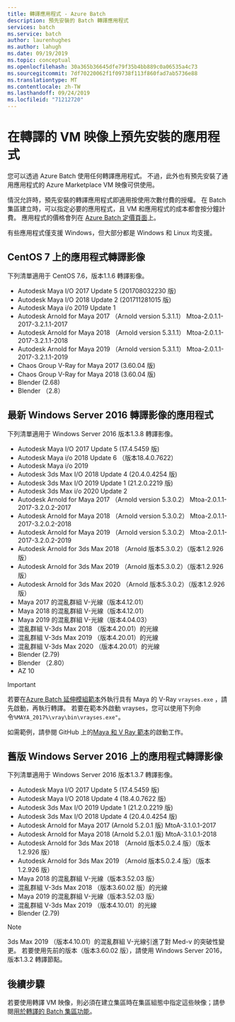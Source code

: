 ```yaml
---
title: 轉譯應用程式 - Azure Batch
description: 預先安裝的 Batch 轉譯應用程式
services: batch
ms.service: batch
author: laurenhughes
ms.author: lahugh
ms.date: 09/19/2019
ms.topic: conceptual
ms.openlocfilehash: 30a365b36645dfe79f35b4bb889c0a06535a4c73
ms.sourcegitcommit: 7df70220062f1f09738f113f860fad7ab5736e88
ms.translationtype: MT
ms.contentlocale: zh-TW
ms.lasthandoff: 09/24/2019
ms.locfileid: "71212720"
---
```

# <a name="pre-installed-applications-on-rendering-vm-images"></a>在轉譯的 VM 映像上預先安裝的應用程式

您可以透過 Azure Batch 使用任何轉譯應用程式。 不過，此外也有預先安裝了通用應用程式的 Azure Marketplace VM 映像可供使用。

情況允許時，預先安裝的轉譯應用程式即適用按使用次數付費的授權。 在 Batch 集區建立時，可以指定必要的應用程式，且 VM 和應用程式的成本都會按分鐘計費。 應用程式的價格會列在 [Azure Batch 定價頁面](https://azure.microsoft.com/pricing/details/batch/#graphic-rendering)上。

有些應用程式僅支援 Windows，但大部分都是 Windows 和 Linux 均支援。

## <a name="applications-on-centos-7-rendering-images"></a>CentOS 7 上的應用程式轉譯影像

下列清單適用于 CentOS 7.6，版本1.1.6 轉譯影像。

* Autodesk Maya I/O 2017 Update 5 (201708032230 版)
* Autodesk Maya I/O 2018 Update 2 (201711281015 版)
* Autodesk Maya i/o 2019 Update 1
* Autodesk Arnold for Maya 2017 （Arnold version 5.3.1.1） Mtoa-2.0.1.1-2017-3.2.1.1-2017
* Autodesk Arnold for Maya 2018 （Arnold version 5.3.1.1） Mtoa-2.0.1.1-2017-3.2.1.1-2018
* Autodesk Arnold for Maya 2019 （Arnold version 5.3.1.1） Mtoa-2.0.1.1-2017-3.2.1.1-2019
* Chaos Group V-Ray for Maya 2017 (3.60.04 版)
* Chaos Group V-Ray for Maya 2018 (3.60.04 版)
* Blender (2.68)
* Blender （2.8）

## <a name="applications-on-latest-windows-server-2016-rendering-images"></a>最新 Windows Server 2016 轉譯影像的應用程式

下列清單適用于 Windows Server 2016 版本1.3.8 轉譯影像。

* Autodesk Maya I/O 2017 Update 5 (17.4.5459 版)
* Autodesk Maya i/o 2018 Update 6 （版本18.4.0.7622）
* Autodesk Maya i/o 2019
* Autodesk 3ds Max I/O 2018 Update 4 (20.4.0.4254 版)
* Autodesk 3ds Max I/O 2019 Update 1 (21.2.0.2219 版)
* Autodesk 3ds Max i/o 2020 Update 2
* Autodesk Arnold for Maya 2017 （Arnold version 5.3.0.2） Mtoa-2.0.1.1-2017-3.2.0.2-2017
* Autodesk Arnold for Maya 2018 （Arnold version 5.3.0.2） Mtoa-2.0.1.1-2017-3.2.0.2-2018
* Autodesk Arnold for Maya 2019 （Arnold version 5.3.0.2） Mtoa-2.0.1.1-2017-3.2.0.2-2019
* Autodesk Arnold for 3ds Max 2018 （Arnold 版本5.3.0.2）（版本1.2.926 版）
* Autodesk Arnold for 3ds Max 2019 （Arnold 版本5.3.0.2）（版本1.2.926 版）
* Autodesk Arnold for 3ds Max 2020 （Arnold 版本5.3.0.2）（版本1.2.926 版）
* Maya 2017 的混亂群組 V-光線（版本4.12.01）
* Maya 2018 的混亂群組 V-光線（版本4.12.01）
* Maya 2019 的混亂群組 V-光線（版本4.04.03）
* 混亂群組 V-3ds Max 2018 （版本4.20.01）的光線
* 混亂群組 V-3ds Max 2019 （版本4.20.01）的光線
* 混亂群組 V-3ds Max 2020 （版本4.20.01）的光線
* Blender (2.79)
* Blender （2.80）
* AZ 10

> [!IMPORTANT]
> 若要在[Azure Batch 延伸模組範本](https://github.com/Azure/batch-extension-templates)外執行具有 Maya 的 V-Ray `vrayses.exe` ，請先啟動，再執行轉譯。 若要在範本外啟動 vrayses，您可以使用下列命令`%MAYA_2017%\vray\bin\vrayses.exe"`。
>
> 如需範例，請參閱 GitHub 上的[Maya 和 V Ray 範本](https://github.com/Azure/batch-extension-templates/blob/master/templates/maya/render-vray-windows/pool.template.json)的啟動工作。

## <a name="applications-on-previous-windows-server-2016-rendering-images"></a>舊版 Windows Server 2016 上的應用程式轉譯影像

下列清單適用于 Windows Server 2016 版本1.3.7 轉譯影像。

* Autodesk Maya I/O 2017 Update 5 (17.4.5459 版)
* Autodesk Maya I/O 2018 Update 4 (18.4.0.7622 版)
* Autodesk 3ds Max I/O 2019 Update 1 (21.2.0.2219 版)
* Autodesk 3ds Max I/O 2018 Update 4 (20.4.0.4254 版)
* Autodesk Arnold for Maya 2017 (Arnold 5.2.0.1 版) MtoA-3.1.0.1-2017
* Autodesk Arnold for Maya 2018 (Arnold 5.2.0.1 版) MtoA-3.1.0.1-2018
* Autodesk Arnold for 3ds Max 2018 （Arnold 版本5.0.2.4 版）（版本1.2.926 版）
* Autodesk Arnold for 3ds Max 2019 （Arnold 版本5.0.2.4 版）（版本1.2.926 版）
* Maya 2018 的混亂群組 V-光線（版本3.52.03 版）
* 混亂群組 V-3ds Max 2018 （版本3.60.02 版）的光線
* Maya 2019 的混亂群組 V-光線（版本3.52.03 版）
* 混亂群組 V-3ds Max 2019 （版本4.10.01）的光線
* Blender (2.79)

> [!NOTE]
> 3ds Max 2019 （版本4.10.01）的混亂群組 V-光線引進了對 Med-v 的突破性變更。 若要使用先前的版本（版本3.60.02 版），請使用 Windows Server 2016，版本1.3.2 轉譯節點。

## <a name="next-steps"></a>後續步驟

若要使用轉譯 VM 映像，則必須在建立集區時在集區組態中指定這些映像；請參閱[用於轉譯的 Batch 集區功能](https://docs.microsoft.com/azure/batch/batch-rendering-functionality#batch-pools)。

